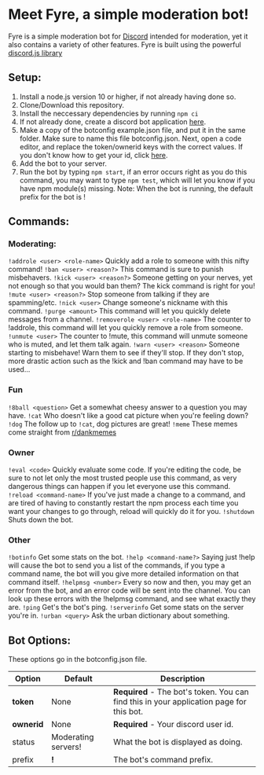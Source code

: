 # Meet Fyre, a simple moderation bot!
Fyre is a simple moderation bot for [Discord](https://discordapp.com/) intended for moderation, yet it also contains a variety of other features. Fyre is built using the powerful [discord.js library](https://discord.js.org/)

## Setup:
1. Install a node.js version 10 or higher, if not already having done so.
2. Clone/Download this repository.
3. Install the neccessary dependencies by running `npm ci`
4. If not already done, create a discord bot application [here](https://discordapp.com/developers/applications/).
4. Make a copy of the botconfig example.json file, and put it in the same folder. Make sure to name this file botconfig.json. Next, open a code editor, and replace the token/ownerid keys with the correct values. If you don't know how to get your id, click [here](https://support.discordapp.com/hc/en-us/articles/206346498-Where-can-I-find-my-User-Server-Message-ID-).
5. Add the bot to your server.
6. Run the bot by typing `npm start`, if an error occurs right as you do this command, you may want to type `npm test`, which will let you know if you have npm module(s) missing. Note: When the bot is running, the default prefix for the bot is !

## Commands:

### Moderating:
`!addrole <user> <role-name>` Quickly add a role to someone with this nifty command!
`!ban <user> <reason?>` This command is sure to punish misbehavers.
`!kick <user> <reason?>` Someone getting on your nerves, yet not enough so that you would ban them? The kick command is right for you!
`!mute <user> <reason?>` Stop someone from talking if they are spamming/etc.
`!nick <user>` Change someone's nickname with this command.
`!purge <amount>` This command will let you quickly delete messages from a channel.
`!removerole <user> <role-name>` The counter to !addrole, this command will let you quickly remove a role from someone.
`!unmute <user>` The counter to !mute, this command will unmute someone who is muted, and let them talk again.
`!warn <user> <reason>` Someone starting to misbehave! Warn them to see if they'll stop. If they don't stop, more drastic action such as the !kick and !ban command may have to be used...
### Fun
`!8ball <question>` Get a somewhat cheesy answer to a question you may have.
`!cat` Who doesn't like a good cat picture when you're feeling down?
`!dog` The follow up to `!cat`, dog pictures are great!
`!meme` These memes come straight from [r/dankmemes](reddit.com/r/dankmemes/)
### Owner
`!eval <code>` Quickly evaluate some code. If you're editing the code, be sure to not let only the most trusted people use this command, as very dangerous things can happen if you let everyone use this command.
`!reload <command-name>` If you've just made a change to a command, and are tired of having to constantly restart the npm process each time you want your changes to go through, reload will quickly do it for you.
`!shutdown` Shuts down the bot.
### Other
`!botinfo` Get some stats on the bot.
`!help <command-name?>` Saying just !help will cause the bot to send you a list of the commands, if you type a command name, the bot will you give more detailed information on that command itself.
`!helpmsg <number>` Every so now and then, you may get an error from the bot, and an error code will be sent into the channel. You can look up these errors with the !helpmsg command, and see what exactly they are.
`!ping` Get's the bot's ping.
`!serverinfo` Get some stats on the server you're in.
`!urban <query>` Ask the urban dictionary about something.

## Bot Options:
These options go in the botconfig.json file.

| Option | Default | Description |
| ------ | ------- | ----------- |
| **token** | None | **Required** - The bot's token. You can find this in your application page for this bot. |
| **ownerid** | None | **Required** - Your discord user id. |
| status | Moderating servers! | What the bot is displayed as doing. |
| prefix | **!** | The bot's command prefix. |
